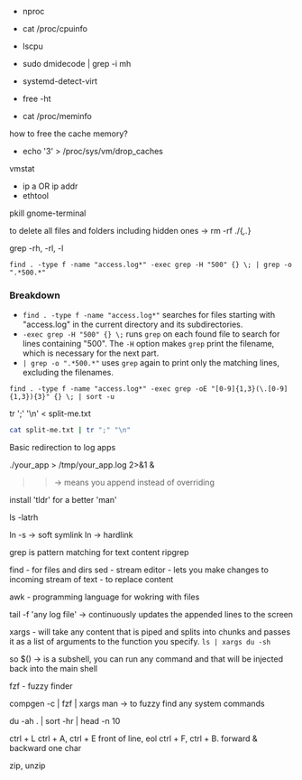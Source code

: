 
- nproc
- cat /proc/cpuinfo
- lscpu
- sudo dmidecode | grep -i mh

- systemd-detect-virt

- free -ht
- cat /proc/meminfo

how to free the cache memory?
- echo '3' > /proc/sys/vm/drop_caches

vmstat

- ip a OR ip addr
- ethtool

pkill gnome-terminal


to delete all files and folders including hidden ones -> rm -rf ./{*,.*}

grep -rh, -rl, -l


`find . -type f -name "access.log*" -exec grep -H "500" {} \; | grep -o ".*500.*"`

### Breakdown

- `find . -type f -name "access.log*"` searches for files starting with "access.log" in the current directory and its subdirectories.
- `-exec grep -H "500" {} \;` runs `grep` on each found file to search for lines containing "500". The `-H` option makes `grep` print the filename, which is necessary for the next part.
- `| grep -o ".*500.*"` uses `grep` again to print only the matching lines, excluding the filenames.


```
find . -type f -name "access.log*" -exec grep -oE "[0-9]{1,3}(\.[0-9]{1,3}){3}" {} \; | sort -u
```


tr ';' '\n' < split-me.txt
```bash
cat split-me.txt | tr ";" "\n"
```

Basic redirection to log apps 

./your_app > /tmp/your_app.log 2>&1 &

 >> -> means you append instead of overriding 

install 'tldr' for a better 'man'

ls -latrh

ln -s -> soft symlink
ln -> hardlink

grep is pattern matching for text content
ripgrep

find - for files and dirs
sed - stream editor - lets you make changes to incoming stream of text - to replace content

awk - programming language for wokring with files


tail -f 'any log file' -> continuously updates the appended lines to the screen

xargs - will take any content that is piped and splits into chunks and passes it as a list of arguments to the function you specify.
```ls | xargs du -sh```

so $() -> is a subshell, you can run any command and that will be injected back into the main shell

fzf - fuzzy finder



compgen -c  | fzf | xargs man -> to fuzzy find any system commands 

du -ah . | sort -hr | head -n 10

ctrl + L
ctrl + A, ctrl + E front of line, eol
ctrl + F, ctrl + B. forward & backward one char


zip, unzip